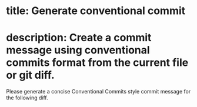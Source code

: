 # title: Generate conventional commit 
# description: Create a commit message using conventional commits format from the current file or git diff.

Please generate a concise Conventional Commits style commit message for the following diff.

